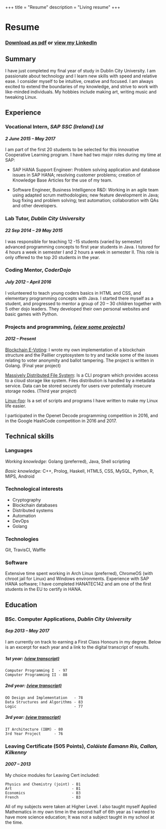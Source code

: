 +++
title = "Resume"
description = "Living resume"
+++
# Resume
### [Download as pdf](/resume/MichaelWallResume.pdf) or [view my LinkedIn](https://linkedin.com/in/thewalla07)
## **Summary**
I have just completed my final year of study in Dublin City University.  I am passionate about technology and I learn new skills with speed and relative ease.  I consider myself to be intuitive, creative and focused.  I am always excited to extend the boundaries of my knowledge, and strive to work with like-minded individuals.  My hobbies include making art, writing music and tweaking Linux.

## **Experience**
### **Vocational Intern,** ***SAP SSC (Ireland) Ltd***
#### *2 June 2015 – May 2017*
I am part of the first 20 students to be selected for this innovative Cooperative Learning program.  I have had two major roles during my time at SAP:

- SAP HANA Support Engineer:  Problem solving application and database issues in SAP HANA; resolving customer problems; creation of Knowledge Base Articles for the use of my team.

- Software Engineer, Business Intelligence R&D:  Working in an agile team using adapted scrum methodologies; new feature development in Java; bug fixing and problem solving; test automation; collaboration with QAs and other developers.

### **Lab Tutor,** ***Dublin City University***
#### *22 Sep 2014 – 29 May 2015*
I was responsible for teaching 12 -15 students (varied by semester) advanced programming concepts to first year students in Java. I tutored for 4 hours a week in semester I and 2 hours a week in semester II. This role is only offered to the top 20 students in the year.

### **Coding Mentor,**  ***CoderDojo***
#### *July 2012 – April 2016*
I volunteered to teach young coders basics in HTML and CSS, and elementary programming concepts with Java. I started there myself as a student, and progressed to mentor a group of 20 – 30 children together with 5 other dojo leaders. They developed their own personal websites and basic games with Python.

### **Projects and programming,** ***[(view some projects)](/projects/)***
#### *2012 – Present*
[Blockchain E-Voting](https://github.com/CPSSD/voting): I wrote my own implementation of a blockchain structure and the Paillier cryptosystem to try and tackle some of the issues relating to voter anonymity and ballot tampering. The project is written in Golang. (Final year project)

[Massively Distributed File System](https://github.com/CPSSD/MDFS):  Is a CLI program which provides access to a cloud storage like system. Files distribution is handled by a metadata service. Data can be stored securely for users over potentially insecure storage nodes. (Third year project)

[Linux-foo](https://github.com/thewalla07/linux-foo):  Is a set of scripts and programs I have written to make my Linux life easier.

I participated in the Openet Decode programming competition in 2016, and in the Google HashCode competition in 2016 and 2017.

## **Technical skills**
### **Languages**
*Working knowledge:*  Golang (preferred), Java, Shell scripting

*Basic knowledge:*  C++, Prolog, Haskell, HTML5, CSS, MySQL, Python, R, MIPS, Android

### **Technological interests**
- Cryptography
- Blockchain databases
- Distributed systems
- Automation
- DevOps
- Golang

### **Technologies**
Git, TravisCI, Waffle

### **Software**
Extensive time spent working in Arch Linux (preferred), ChromeOS (with chroot jail for Linux) and Windows environments. Experience with SAP HANA software; I have completed HANATEC142 and am one of the first students in the EU to certify in HANA.

## **Education**

### **BSc. Computer Applications,** ***Dublin City University***
#### *Sep 2013 – May 2017*
I am currently on track to earning a First Class Honours in my degree. Below is an excerpt for each year and a link to the digital transcript of results.
##### **1st year:** ***[(view transcript)](https://goo.gl/a883a1)***
    Computer Programming I  - 97
    Computer Programming II - 88
##### **2nd year:** ***[(view transcript)](https://goo.gl/YNwxXc)***
    OO Design and Implementation   - 78
    Data Structures and Algorithms - 83
    Logic                          - 77
##### **3rd year:** ***[(view transcript)](https://goo.gl/H3Xpl2)***
    IT Architecture (IBM) - 80
    3rd Year Project      - 76

### **Leaving Certificate (505 Points),**  ***Coláiste Éamann Rís, Callan, Kilkenny***
#### *2007 – 2013*
My choice modules for Leaving Cert included:

    Physics and Chemistry (joint) - B1
    Art                           - B1
    Economics                     - B3
    French                        - B3

All of my subjects were taken at Higher Level.  I also taught myself Applied Mathematics in my own time in the second half of 6th year as I wanted to have more science education; It was not a subject taught in my school at the time.

